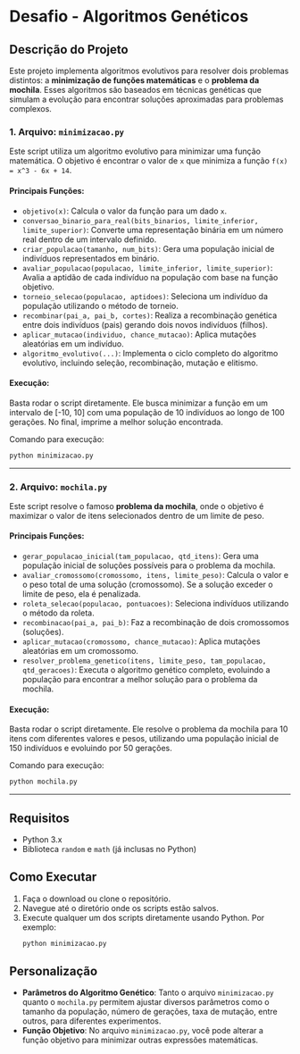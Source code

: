 # Desafio - Algoritmos Genéticos

## Descrição do Projeto

Este projeto implementa algoritmos evolutivos para resolver dois problemas distintos: a **minimização de funções matemáticas** e o **problema da mochila**. Esses algoritmos são baseados em técnicas genéticas que simulam a evolução para encontrar soluções aproximadas para problemas complexos.

### 1. Arquivo: `minimizacao.py`

Este script utiliza um algoritmo evolutivo para minimizar uma função matemática. O objetivo é encontrar o valor de `x` que minimiza a função `f(x) = x^3 - 6x + 14`.

#### Principais Funções:
- `objetivo(x)`: Calcula o valor da função para um dado `x`.
- `conversao_binario_para_real(bits_binarios, limite_inferior, limite_superior)`: Converte uma representação binária em um número real dentro de um intervalo definido.
- `criar_populacao(tamanho, num_bits)`: Gera uma população inicial de indivíduos representados em binário.
- `avaliar_populacao(populacao, limite_inferior, limite_superior)`: Avalia a aptidão de cada indivíduo na população com base na função objetivo.
- `torneio_selecao(populacao, aptidoes)`: Seleciona um indivíduo da população utilizando o método de torneio.
- `recombinar(pai_a, pai_b, cortes)`: Realiza a recombinação genética entre dois indivíduos (pais) gerando dois novos indivíduos (filhos).
- `aplicar_mutacao(individuo, chance_mutacao)`: Aplica mutações aleatórias em um indivíduo.
- `algoritmo_evolutivo(...)`: Implementa o ciclo completo do algoritmo evolutivo, incluindo seleção, recombinação, mutação e elitismo.

#### Execução:
Basta rodar o script diretamente. Ele busca minimizar a função em um intervalo de [-10, 10] com uma população de 10 indivíduos ao longo de 100 gerações. No final, imprime a melhor solução encontrada.

Comando para execução:
```bash
python minimizacao.py
```

---

### 2. Arquivo: `mochila.py`

Este script resolve o famoso **problema da mochila**, onde o objetivo é maximizar o valor de itens selecionados dentro de um limite de peso.

#### Principais Funções:
- `gerar_populacao_inicial(tam_populacao, qtd_itens)`: Gera uma população inicial de soluções possíveis para o problema da mochila.
- `avaliar_cromossomo(cromossomo, itens, limite_peso)`: Calcula o valor e o peso total de uma solução (cromossomo). Se a solução exceder o limite de peso, ela é penalizada.
- `roleta_selecao(populacao, pontuacoes)`: Seleciona indivíduos utilizando o método da roleta.
- `recombinacao(pai_a, pai_b)`: Faz a recombinação de dois cromossomos (soluções).
- `aplicar_mutacao(cromossomo, chance_mutacao)`: Aplica mutações aleatórias em um cromossomo.
- `resolver_problema_genetico(itens, limite_peso, tam_populacao, qtd_geracoes)`: Executa o algoritmo genético completo, evoluindo a população para encontrar a melhor solução para o problema da mochila.

#### Execução:
Basta rodar o script diretamente. Ele resolve o problema da mochila para 10 itens com diferentes valores e pesos, utilizando uma população inicial de 150 indivíduos e evoluindo por 50 gerações.

Comando para execução:
```bash
python mochila.py
```

---

## Requisitos

- Python 3.x
- Biblioteca `random` e `math` (já inclusas no Python)

## Como Executar

1. Faça o download ou clone o repositório.
2. Navegue até o diretório onde os scripts estão salvos.
3. Execute qualquer um dos scripts diretamente usando Python. Por exemplo:
   ```bash
   python minimizacao.py
   ```

## Personalização

- **Parâmetros do Algoritmo Genético**: Tanto o arquivo `minimizacao.py` quanto o `mochila.py` permitem ajustar diversos parâmetros como o tamanho da população, número de gerações, taxa de mutação, entre outros, para diferentes experimentos.
- **Função Objetivo**: No arquivo `minimizacao.py`, você pode alterar a função objetivo para minimizar outras expressões matemáticas.
